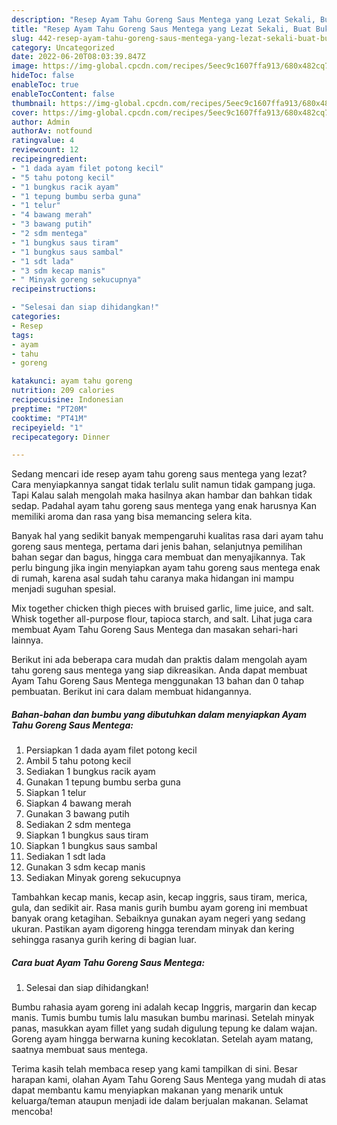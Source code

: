 ```yaml
---
description: "Resep Ayam Tahu Goreng Saus Mentega yang Lezat Sekali, Buat Buka Puasa}"
title: "Resep Ayam Tahu Goreng Saus Mentega yang Lezat Sekali, Buat Buka Puasa}"
slug: 442-resep-ayam-tahu-goreng-saus-mentega-yang-lezat-sekali-buat-buka-puasa
category: Uncategorized
date: 2022-06-20T08:03:39.847Z
image: https://img-global.cpcdn.com/recipes/5eec9c1607ffa913/680x482cq70/ayam-tahu-goreng-saus-mentega-foto-resep-utama.jpg
hideToc: false
enableToc: true
enableTocContent: false
thumbnail: https://img-global.cpcdn.com/recipes/5eec9c1607ffa913/680x482cq70/ayam-tahu-goreng-saus-mentega-foto-resep-utama.jpg
cover: https://img-global.cpcdn.com/recipes/5eec9c1607ffa913/680x482cq70/ayam-tahu-goreng-saus-mentega-foto-resep-utama.jpg
author: Admin
authorAv: notfound
ratingvalue: 4
reviewcount: 12
recipeingredient:
- "1 dada ayam filet potong kecil"
- "5 tahu potong kecil"
- "1 bungkus racik ayam"
- "1 tepung bumbu serba guna"
- "1 telur"
- "4 bawang merah"
- "3 bawang putih"
- "2 sdm mentega"
- "1 bungkus saus tiram"
- "1 bungkus saus sambal"
- "1 sdt lada"
- "3 sdm kecap manis"
- " Minyak goreng sekucupnya"
recipeinstructions:

- "Selesai dan siap dihidangkan!"
categories:
- Resep
tags:
- ayam
- tahu
- goreng

katakunci: ayam tahu goreng 
nutrition: 209 calories
recipecuisine: Indonesian
preptime: "PT20M"
cooktime: "PT41M"
recipeyield: "1"
recipecategory: Dinner

---
```



Sedang mencari ide resep ayam tahu goreng saus mentega yang lezat? Cara menyiapkannya sangat tidak terlalu sulit namun tidak gampang juga. Tapi Kalau salah mengolah maka hasilnya akan hambar dan bahkan tidak sedap. Padahal ayam tahu goreng saus mentega yang enak harusnya Kan memiliki aroma dan rasa yang bisa memancing selera kita.


Banyak hal yang sedikit banyak mempengaruhi kualitas rasa dari ayam tahu goreng saus mentega, pertama dari jenis bahan, selanjutnya pemilihan bahan segar dan bagus, hingga cara membuat dan menyajikannya. Tak perlu bingung jika ingin menyiapkan ayam tahu goreng saus mentega enak di rumah, karena asal sudah tahu caranya maka hidangan ini mampu menjadi suguhan spesial.

Mix together chicken thigh pieces with bruised garlic, lime juice, and salt. Whisk together all-purpose flour, tapioca starch, and salt. Lihat juga cara membuat Ayam Tahu Goreng Saus Mentega dan masakan sehari-hari lainnya.


Berikut ini ada beberapa cara mudah dan praktis dalam mengolah ayam tahu goreng saus mentega yang siap dikreasikan. Anda dapat membuat Ayam Tahu Goreng Saus Mentega menggunakan 13 bahan dan 0 tahap pembuatan. Berikut ini cara dalam membuat hidangannya.

<!--inarticleads1-->

##### Bahan-bahan dan bumbu yang dibutuhkan dalam menyiapkan Ayam Tahu Goreng Saus Mentega:

1. Persiapkan 1 dada ayam filet potong kecil
1. Ambil 5 tahu potong kecil
1. Sediakan 1 bungkus racik ayam
1. Gunakan 1 tepung bumbu serba guna
1. Siapkan 1 telur
1. Siapkan 4 bawang merah
1. Gunakan 3 bawang putih
1. Sediakan 2 sdm mentega
1. Siapkan 1 bungkus saus tiram
1. Siapkan 1 bungkus saus sambal
1. Sediakan 1 sdt lada
1. Gunakan 3 sdm kecap manis
1. Sediakan  Minyak goreng sekucupnya


Tambahkan kecap manis, kecap asin, kecap inggris, saus tiram, merica, gula, dan sedikit air. Rasa manis gurih bumbu ayam goreng ini membuat banyak orang ketagihan. Sebaiknya gunakan ayam negeri yang sedang ukuran. Pastikan ayam digoreng hingga terendam minyak dan kering sehingga rasanya gurih kering di bagian luar. 

<!--inarticleads2-->

##### Cara buat Ayam Tahu Goreng Saus Mentega:


1. Selesai dan siap dihidangkan!

Bumbu rahasia ayam goreng ini adalah kecap Inggris, margarin dan kecap manis. Tumis bumbu tumis lalu masukan bumbu marinasi. Setelah minyak panas, masukkan ayam fillet yang sudah digulung tepung ke dalam wajan. Goreng ayam hingga berwarna kuning kecoklatan. Setelah ayam matang, saatnya membuat saus mentega. 

Terima kasih telah membaca resep yang kami tampilkan di sini. Besar harapan kami, olahan Ayam Tahu Goreng Saus Mentega yang mudah di atas dapat membantu kamu menyiapkan makanan yang menarik untuk keluarga/teman ataupun menjadi ide dalam berjualan makanan. Selamat mencoba!
